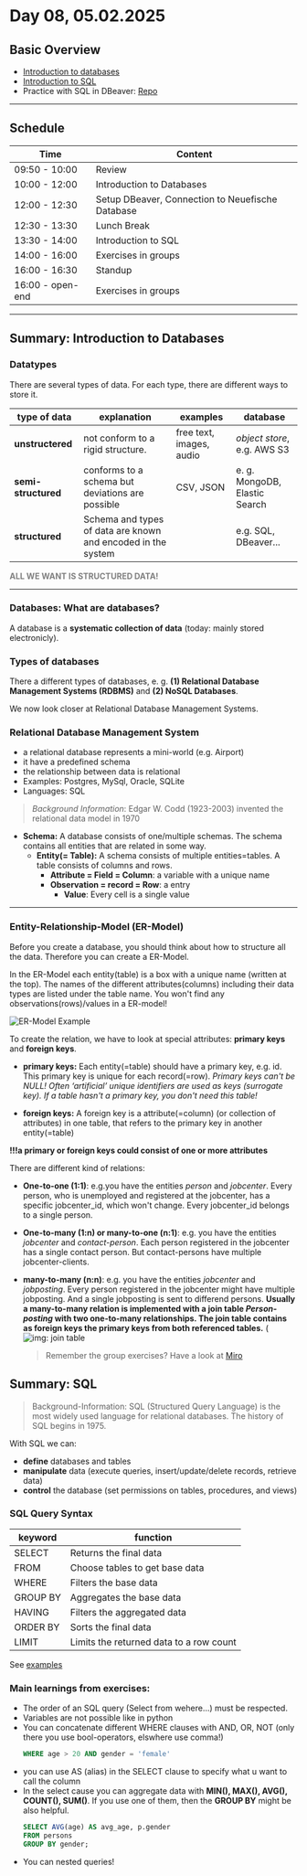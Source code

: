 # Day 08, 05.02.2025

##  __Basic Overview__

* [Introduction to databases](#summary-introduction-to-databases)
* [Introduction to SQL](#summary-sql)
* Practice with SQL in DBeaver: [Repo](https://github.com/neuefische/ds-sql-intro)

---
##  __Schedule__

|Time|Content|
|---|---|
|09:50 - 10:00|Review|
|10:00 - 12:00|Introduction to Databases|
|12:00 - 12:30|Setup DBeaver, Connection to Neuefische Database|
|12:30 - 13:30|Lunch Break| 
|13:30 - 14:00|Introduction to SQL|
|14:00 - 16:00|Exercises in groups|
|16:00 - 16:30|Standup|
|16:00 - open-end|Exercises in groups|

---
## Summary: Introduction to Databases

### Datatypes
There are several types of data. For each type, there are different ways to store it.

|type of data |explanation| examples|database|
|----|---|---|---|
|**unstructered**|not conform to a rigid structure.|free text, images, audio| _object store_, e.g. AWS S3|
|**semi-structured**|conforms to a schema but deviations are possible|CSV, JSON|e. g. MongoDB, Elastic Search|
|**structured**|Schema and types of data are known and encoded in the system|| e.g. SQL, DBeaver...|

<span style="color:grey"> **ALL WE WANT IS STRUCTURED DATA!**

---

### Databases: What are databases?
A database is a **systematic collection of data** (today: mainly stored electronicly). 

### Types of databases
There a different types of databases, e. g. **(1) Relational Database Management Systems (RDBMS)** and **(2) NoSQL Databases**.

We now look closer at Relational Database Management Systems.

### Relational Database Management System

- a relational database represents a mini-world (e.g. Airport)
- it have a predefined schema
- the relationship between data is relational
- Examples: Postgres, MySql, Oracle, SQLite
- Languages: SQL

> _Background Information_: Edgar W. Codd (1923-2003) invented the relational data model in 1970

- **Schema:** A database consists of one/multiple schemas. The schema contains all entities that are related in some way.
    - **Entity(= Table):** A schema consists of multiple entities=tables. A table consists of columns and rows.
        - **Attribute = Field = Column**: a variable with a unique name
        - **Observation = record = Row**: a entry
            - **Value**: Every cell is  a single value

---

### Entity-Relationship-Model (ER-Model)
Before you create a database, you should think about how to structure all the data. Therefore you can create a ER-Model.

In the ER-Model each entity(table) is a box with a unique name (written at the top). The names of the different attributes(columns) including their data types are listed under the table name. You won't find any observations(rows)/values in a ER-model!

![ER-Model Example](./er-model.png)


To create the relation, we have to look at special attributes: **primary keys** and **foreign keys**.
- **primary keys:** Each entity(=table) should have a primary key, e.g. id. This primary key is unique for each record(=row). _Primary keys can't be NULL! Often ‘artificial’ unique identifiers are used as keys (surrogate key). If a table hasn't a primary key, you don't need this table!_

- **foreign keys:** A foreign key is a attribute(=column) (or collection of attributes) in one table, that refers to the primary key in another entity(=table)

**!!!a primary or foreign keys could consist of one or more attributes**

There are different kind of relations:
 - **One-to-one (1:1)**: e.g.you have the entities _person_ and _jobcenter_. Every person, who is unemployed and registered at the jobcenter, has a specific jobcenter_id, which won't change. Every jobcenter_id belongs to a single person.
- **One-to-many (1:n) or many-to-one (n:1)**: e.g. you have the entities _jobcenter_ and _contact-person_. Each person registered in the jobcenter  has a single contact person. But contact-persons have multiple jobcenter-clients.
- **many-to-many (n:n)**: e.g. you have the entities _jobcenter_ and _jobposting_. Every person registered in the jobcenter might have multiple jobposting. And a single jobposting is sent to differend persons. **Usually a many-to-many relation is implemented with a join table _Person-posting_ with two one-to-many relationships. The join table contains as foreign keys the primary keys from both referenced tables.**
(![img: join table](https://neuefische.github.io/nf-ds-onl-en-2701-book/images/intro_databases/img_p14_1.png)


    > Remember the group exercises? Have a look at [Miro](https://miro.com/app/board/uXjVLkTp7rg=/?share_link_id=243657652875)


## Summary: SQL
> Background-Information: SQL (Structured Query Language)  is the most widely used language for relational databases. The history of SQL begins in 1975.

With SQL we can:
- **define** databases and tables
- **manipulate** data (execute queries, insert/update/delete records, retrieve data)
- **control** the database (set permissions on tables, procedures, and views)

### SQL Query Syntax

|keyword| function|
|---|---|
|SELECT|Returns the final data|
|FROM|Choose tables to get base data|
|WHERE|Filters the base data|
|GROUP BY|Aggregates the base data|
|HAVING|Filters the aggregated data|
|ORDER BY|Sorts the final data|
|LIMIT|Limits the returned data to a row count|

See [examples](https://neuefische.github.io/nf-ds-onl-en-2701-book/sessions/05.2_Intro_to_SQL.html)


### Main learnings from exercises:
- The order of an SQL query (Select from wehere...) must be respected. 
- Variables are not possible like in python
- You can concatenate different WHERE clauses with AND, OR, NOT (only there you use bool-operators, elswhere use comma!)
    ```sql
   WHERE age > 20 AND gender = 'female'
   ```
- you can use AS (alias) in the SELECT clause to specify what u want to call the column
- In the select cause you can aggregate data with **MIN(), MAX(), AVG(), COUNT(), SUM()**. If you use one of them, then the **GROUP BY** might be also helpful.
    ```sql
    SELECT AVG(age) AS avg_age, p.gender
    FROM persons 
    GROUP BY gender;
   ```
- You can nested queries!